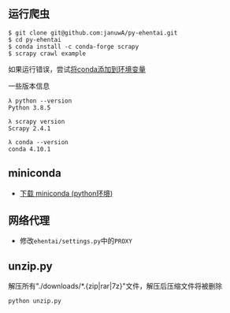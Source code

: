 ## 运行爬虫
```
$ git clone git@github.com:januwA/py-ehentai.git
$ cd py-ehentai
$ conda install -c conda-forge scrapy
$ scrapy crawl example
```

如果运行错误，尝试[将conda添加到环境变量](https://www.zhihu.com/question/308832259)

一些版本信息
```
λ python --version
Python 3.8.5

λ scrapy version
Scrapy 2.4.1

λ conda --version
conda 4.10.1
```

## miniconda
- [下载 miniconda (python环境)](https://docs.conda.io/en/latest/miniconda.html)

## 网络代理
- 修改`ehentai/settings.py`中的`PROXY`

## unzip.py

解压所有"./downloads/\*.{zip|rar|7z}"文件，解压后压缩文件将被删除

```
python unzip.py
```